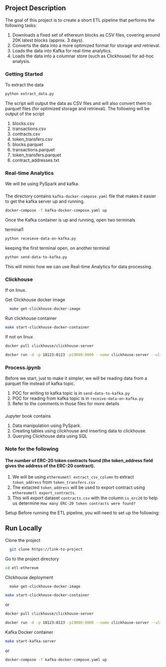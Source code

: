 ## Project Description

The goal of this project is to create a short ETL pipeline that performs the following tasks:

1. Downloads a fixed set of ethereum blocks as CSV files, covering around 20K latest blocks (approx. 3 days).
2. Converts the data into a more optimized format for storage and retrieval.
3. Loads the data into Kafka for real-time analytics.
4. Loads the data into a columnar store (such as Clickhouse) for ad-hoc analysis.

### Getting Started

To extract the data

```bash
python extract_data.py
```

The script will output the data as CSV files and will also convert them to parquet files (for optimized storage and retrieval).
The following will be output of the script

1. blocks.csv
2. transactions.csv
3. contracts.csv
4. token_transfers.csv
5. blocks.parquet
6. transactions.parquet
7. token_transfers.parquet
8. contract_addresses.txt

### Real-time Analytics

We will be using PySpark and kafka.

###

The directory contains `kafka-docker-compose.yaml` file that makes it easier to get the kafka server up and running.

```bash
docker-compose -f kafka-docker-compose.yaml up
```

Once the Kafka container is up and running,
open two terminals

terminal1

```bash
python receieve-data-on-kafka.py
```

keeping the first terminal open, on another terminal

```bash
python send-data-to-kafka.py
```

This will mimic how we can use Real-time Analytics for data processing.

### Clickhouse

If on linux.

Get Clickhouse docker image

```bash
  make get-clickhouse-docker-image
```

Run clickhouse container

```bash
make start-clickhouse-docker-container
```

If not on linux

```bash
docker pull clickhouse/clickhouse-server

docker run -d -p 18123:8123 -p19000:9000 --name clickhouse-server --ulimit nofile=262144:262144 clickhouse/clickhouse-server
```

### Process.ipynb

Before we start, just to make it simpler, we will be reading data from a parquet file instead of kafka topic.

1. POC for writing to kafka topic is in `send-data-to-kafka.py`
2. POC for reading from kafka topic is in `receive-data-on-kafka.py`
3. Refer to the comments in those files for more details

###

Jupyter book contains

1. Data manipulation using PySpark.
2. Creating tables using clickhouse and inserting data to clickhouse.
3. Querying Clickhouse data using SQL

### Note for the following

#### The number of ERC-20 token contracts found (the token_address field gives the address of the ERC-20 contract).

1. We will be using `ethereumetl extract_csv_column` to extract `token_address` from `token_transfers.csv`
2. The extacted `token_address` will be used to export contract using `ethereumetl export_contracts`.
3. This will export dataset `contracts.csv` with the column `is_erc20` to help us determine `How many ERC-20 token contracts were found?`

Setup
Before running the ETL pipeline, you will need to set up the following:

## Run Locally

Clone the project

```bash
  git clone https://link-to-project
```

Go to the project directory

```bash
cd etl-ethereum
```

Clickhouse deployment

```bash
  make get-clickhouse-docker-image
```

```bash
make start-clickhouse-docker-container
```

or

```bash
docker pull clickhouse/clickhouse-server

docker run -d -p 18123:8123 -p19000:9000 --name clickhouse-server --ulimit nofile=262144:262144 clickhouse/clickhouse-server
```

Kafka Docker container

```bash
make start-kafka-server
```

or

```bash
docker-compose -f kafka-docker-compose.yaml up
```
